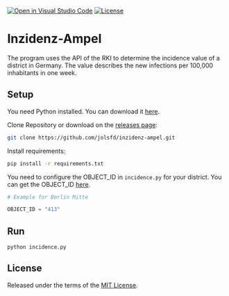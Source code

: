 [![Open in Visual Studio Code](https://open.vscode.dev/badges/open-in-vscode.svg)](https://open.vscode.dev/jolsfd/inzidenz-ampel)
[![License](https://img.shields.io/github/license/jolsfd/inzidenz-ampel.svg)](https://github.com/jolsfd/inzidenz-ampel/blob/main/LICENSE)

# Inzidenz-Ampel

The program uses the API of the RKI to determine the incidence value of a district in Germany. The value describes the new infections per 100,000 inhabitants in one week. 

## Setup

You need Python installed. You can download it [here](https://www.python.org/downloads/).

Clone Repository or download on the [releases page](https://github.com/jolsfd/inzidenz-ampel/releases/latest):

```bash
git clone https://github.com/jolsfd/inzidenz-ampel.git
```

Install requirements:

```bash
pip install -r requirements.txt
```

You need to configure the OBJECT_ID in `incidence.py` for your district. You can get the OBJECT_ID 
[here](https://npgeo-corona-npgeo-de.hub.arcgis.com/datasets/917fc37a709542548cc3be077a786c17_0).

```python
# Example for Berlin Mitte

OBJECT_ID = "‎413"
```

## Run 

```
python incidence.py
```

## License

Released under the terms of the [MIT License](https://github.com/jolsfd/inzidenz-ampel/blob/main/LICENSE).